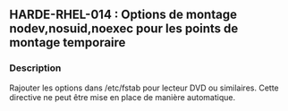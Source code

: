 ## HARDE-RHEL-014 : Options de montage nodev,nosuid,noexec pour les points de montage temporaire

### Description

Rajouter les options dans /etc/fstab pour lecteur DVD ou similaires.
Cette directive ne peut être mise en place de manière automatique.

